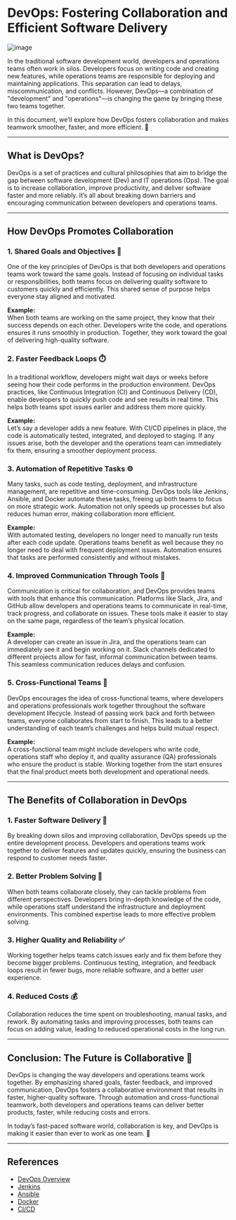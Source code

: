 # DevOps: Fostering Collaboration and Efficient Software Delivery

![image](https://github.com/user-attachments/assets/c61677a6-7356-4f2d-b02c-52fb6c3f83c3)

In the traditional software development world, developers and operations teams often work in silos. Developers focus on writing code and creating new features, while operations teams are responsible for deploying and maintaining applications. This separation can lead to delays, miscommunication, and conflicts. However, DevOps—a combination of "development" and "operations"—is changing the game by bringing these two teams together.

In this document, we’ll explore how DevOps fosters collaboration and makes teamwork smoother, faster, and more efficient. 🌟

---

## What is DevOps?

DevOps is a set of practices and cultural philosophies that aim to bridge the gap between software development (Dev) and IT operations (Ops). The goal is to increase collaboration, improve productivity, and deliver software faster and more reliably. It’s all about breaking down barriers and encouraging communication between developers and operations teams.

---

## How DevOps Promotes Collaboration

### 1. **Shared Goals and Objectives** 🎯

One of the key principles of DevOps is that both developers and operations teams work toward the same goals. Instead of focusing on individual tasks or responsibilities, both teams focus on delivering quality software to customers quickly and efficiently. This shared sense of purpose helps everyone stay aligned and motivated.

**Example:**  
When both teams are working on the same project, they know that their success depends on each other. Developers write the code, and operations ensures it runs smoothly in production. Together, they work toward the goal of delivering high-quality software.

### 2. **Faster Feedback Loops** ⏱️

In a traditional workflow, developers might wait days or weeks before seeing how their code performs in the production environment. DevOps practices, like Continuous Integration (CI) and Continuous Delivery (CD), enable developers to quickly push code and see results in real time. This helps both teams spot issues earlier and address them more quickly.

**Example:**  
Let’s say a developer adds a new feature. With CI/CD pipelines in place, the code is automatically tested, integrated, and deployed to staging. If any issues arise, both the developer and the operations team can immediately fix them, ensuring a smoother deployment process.

### 3. **Automation of Repetitive Tasks** ⚙️

Many tasks, such as code testing, deployment, and infrastructure management, are repetitive and time-consuming. DevOps tools like Jenkins, Ansible, and Docker automate these tasks, freeing up both teams to focus on more strategic work. Automation not only speeds up processes but also reduces human error, making collaboration more efficient.

**Example:**  
With automated testing, developers no longer need to manually run tests after each code update. Operations teams benefit as well because they no longer need to deal with frequent deployment issues. Automation ensures that tasks are performed consistently and without mistakes.

### 4. **Improved Communication Through Tools** 📱

Communication is critical for collaboration, and DevOps provides teams with tools that enhance this communication. Platforms like Slack, Jira, and GitHub allow developers and operations teams to communicate in real-time, track progress, and collaborate on issues. These tools make it easier to stay on the same page, regardless of the team’s physical location.

**Example:**  
A developer can create an issue in Jira, and the operations team can immediately see it and begin working on it. Slack channels dedicated to different projects allow for fast, informal communication between teams. This seamless communication reduces delays and confusion.

### 5. **Cross-Functional Teams** 🔄

DevOps encourages the idea of cross-functional teams, where developers and operations professionals work together throughout the software development lifecycle. Instead of passing work back and forth between teams, everyone collaborates from start to finish. This leads to a better understanding of each team’s challenges and helps build mutual respect.

**Example:**  
A cross-functional team might include developers who write code, operations staff who deploy it, and quality assurance (QA) professionals who ensure the product is stable. Working together from the start ensures that the final product meets both development and operational needs.

---

## The Benefits of Collaboration in DevOps

### 1. **Faster Software Delivery** 🚀
By breaking down silos and improving collaboration, DevOps speeds up the entire development process. Developers and operations teams work together to deliver features and updates quickly, ensuring the business can respond to customer needs faster.

### 2. **Better Problem Solving** 🧠
When both teams collaborate closely, they can tackle problems from different perspectives. Developers bring in-depth knowledge of the code, while operations staff understand the infrastructure and deployment environments. This combined expertise leads to more effective problem solving.

### 3. **Higher Quality and Reliability** ✅
Working together helps teams catch issues early and fix them before they become bigger problems. Continuous testing, integration, and feedback loops result in fewer bugs, more reliable software, and a better user experience.

### 4. **Reduced Costs** 💰
Collaboration reduces the time spent on troubleshooting, manual tasks, and rework. By automating tasks and improving processes, both teams can focus on adding value, leading to reduced operational costs in the long run.

---

## Conclusion: The Future is Collaborative 🤝

DevOps is changing the way developers and operations teams work together. By emphasizing shared goals, faster feedback, and improved communication, DevOps fosters a collaborative environment that results in faster, higher-quality software. Through automation and cross-functional teamwork, both developers and operations teams can deliver better products, faster, while reducing costs and errors.

In today’s fast-paced software world, collaboration is key, and DevOps is making it easier than ever to work as one team. 💪

---

## References

- [DevOps Overview](https://www.atlassian.com/devops)
- [Jenkins](https://www.jenkins.io/)
- [Ansible](https://www.ansible.com/)
- [Docker](https://www.docker.com/)
- [CI/CD](https://www.redhat.com/en/topics/devops/what-is-ci-cd)
